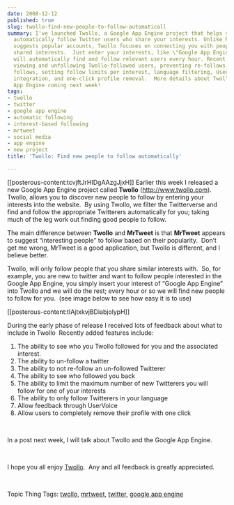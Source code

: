 ```yaml
---
date: 2008-12-12
published: true
slug: twollo-find-new-people-to-follow-automaticall
summary: I've launched Twollo, a Google App Engine project that helps you find and
  automatically follow Twitter users who share your interests. Unlike MrTweet, which
  suggests popular accounts, Twollo focuses on connecting you with people based on
  shared interests.  Just enter your interests, like \"Google App Engine,\" and Twollo
  will automatically find and follow relevant users every hour. Recent updates include
  viewing and unfollowing Twollo-followed users, preventing re-follows, tracking reciprocal
  follows, setting follow limits per interest, language filtering, UserVoice feedback
  integration, and one-click profile removal.  More details about Twollo and Google
  App Engine coming next week!
tags:
- twollo
- twitter
- google app engine
- automatic following
- interest-based following
- mrtweet
- social media
- app engine
- new project
title: 'Twollo: Find new people to follow automatically'

---
```

<p>[[posterous-content:tcvjftJrHIDgAAzgJjxH]] Earlier this week I released a new Google App Engine project called <strong>Twollo</strong> (<a href="http://www.twollo.com">http://www.twollo.com</a>).  Twollo, allows you to discover new people to follow by entering your interests into the website.  By using Twollo, we filter the Twitterverse and find and follow the appropriate Twitterers automatically for you; taking much of the leg work out finding good people to follow.</p> <p>The main difference between <strong>Twollo</strong> and <strong>MrTweet</strong> is that <strong>MrTweet</strong> appears to suggest “interesting people” to follow based on their popularity.  Don’t get me wrong, MrTweet is a good application, but Twollo is different, and I believe better.</p> <p>Twollo, will only follow people that you share similar interests with.  So, for example, you are new to twitter and want to follow people interested in the Google App Engine, you simply insert your interest of “Google App Engine” into Twollo and we will do the rest; every hour or so we will find new people to follow for you.  (see image below to see how easy it is to use)</p> <p>[[posterous-content:tIAjtxkvjBDiabjolypH]] </p> <p>During the early phase of release I received lots of feedback about what to include in Twollo  Recently added features include:</p> <ol> <li>The ability to see who you Twollo followed for you and the associated interest.  </li>
<li>The ability to un-follow a twitter  </li>
<li>The ability to not re-follow an un-followed Twitterer  </li>
<li>The ability to see who followed you back  </li>
<li>The ability to limit the maximum number of new Twitterers you will follow for one of your interests  </li>
<li>The ability to only follow Twitterers in your language  </li>
<li>Allow feedback through UserVoice  </li>
<li>Allow users to completely remove their profile with one click</li>
</ol> <p> </p> <p>In a post next week, I will talk about Twollo and the Google App Engine.</p> <p> </p> <p>I hope you all enjoy <a href="http://www.twollo.com/">Twollo</a>.  Any and all feedback is greatly appreciated.</p> <p> </p> <div class="wlWriterEditableSmartContent" style="padding-right: 0px; display: inline; padding-left: 0px; float: none; padding-bottom: 0px; margin: 0px; padding-top: 0px;">Topic Thing Tags: <a href="http://www.thetopicthing.com/twollo" rel="tag">twollo</a>, <a href="http://www.thetopicthing.com/mrtweet" rel="tag">mrtweet</a>, <a href="http://www.thetopicthing.com/twitter" rel="tag">twitter</a>, <a href="http://www.thetopicthing.com/google+app+engine" rel="tag">google app engine</a>
</div>  

